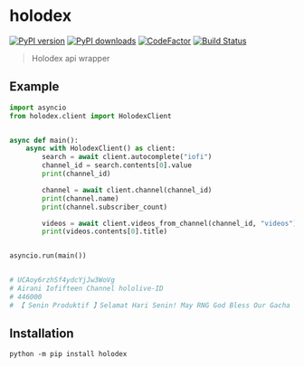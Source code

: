 # holodex

[![PyPI version](https://badge.fury.io/py/holodex.svg)](https://badge.fury.io/py/holodex) [![PyPI downloads](https://img.shields.io/pypi/dm/holodex.svg)](https://pypi.python.org/pypi/holodex) [![CodeFactor](https://www.codefactor.io/repository/github/ombe1229/holodex/badge)](https://www.codefactor.io/repository/github/ombe1229/holodex) [![Build Status](https://app.travis-ci.com/ombe1229/holodex.svg?branch=master)](https://app.travis-ci.com/ombe1229/holodex)

> Holodex api wrapper

## Example

```py
import asyncio
from holodex.client import HolodexClient


async def main():
    async with HolodexClient() as client:
        search = await client.autocomplete("iofi")
        channel_id = search.contents[0].value
        print(channel_id)

        channel = await client.channel(channel_id)
        print(channel.name)
        print(channel.subscriber_count)

        videos = await client.videos_from_channel(channel_id, "videos")
        print(videos.contents[0].title)


asyncio.run(main())


# UCAoy6rzhSf4ydcYjJw3WoVg
# Airani Iofifteen Channel hololive-ID
# 446000
# 【 Senin Produktif 】Selamat Hari Senin! May RNG God Bless Our Gacha【 iofi / イオフィ 】

```

## Installation

```
python -m pip install holodex
```
